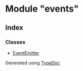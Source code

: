 # Module "events"


## Index

### Classes
* [EventEmitter](../classes/_events_.eventemitter.md)


Generated using [TypeDoc](http://typedoc.io)
